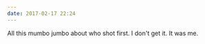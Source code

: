 ```yaml
---
date: 2017-02-17 22:24
---
```

All this mumbo jumbo about who shot first. I don't get it. It was me.
